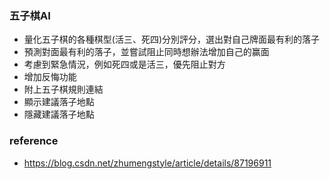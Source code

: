 
### 五子棋AI
 - 量化五子棋的各種棋型(活三、死四)分別評分，選出對自己牌面最有利的落子
 - 預測對面最有利的落子，並嘗試阻止同時想辦法增加自己的赢面
 - 考慮到緊急情況，例如死四或是活三，優先阻止對方
 - 增加反悔功能
 - 附上五子棋規則連結
 - 顯示建議落子地點
 - 隱藏建議落子地點




### reference
 - https://blog.csdn.net/zhumengstyle/article/details/87196911



